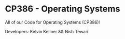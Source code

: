 # CP386 - Operating Systems 
All of our Code for Operating Systems (CP386)! 
 
Developers: Kelvin Kellner && Nish Tewari